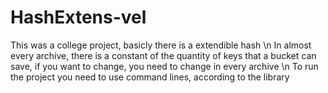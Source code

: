 ﻿# HashExtens-vel

This was a college project, basicly there is a extendible hash \n
In almost every archive, there is a constant of the quantity of keys that a bucket can save, if you want to change, you need to change in every archive \n
To run the project you need to use command lines, according to the library

